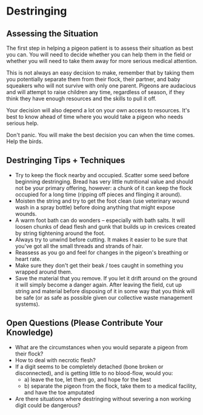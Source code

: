# Destringing

## Assessing the Situation
The first step in helping a pigeon patient is to assess their situation as best you can. You will need to decide whether you can help them in the field or whether you will need to take them away for more serious medical attention.

This is not always an easy decision to make, remember that by taking them you potentially separate them from their flock, their partner, and baby squeakers who will not survive with only one parent. Pigeons are audacious and will attempt to raise children any time, regardless of season, if they think they have enough resources and the skills to pull it off.

Your decision will also depend a lot on your own access to resources. It's best to know ahead of time where you would take a pigeon who needs serious help.

Don't panic. You will make the best decision you can when the time comes. Help the birds.


## Destringing Tips + Techniques

- Try to keep the flock nearby and occupied. Scatter some seed before beginning destringing. Bread has very little nutritional value and should not be your primary offering, however: a chunk of it can keep the flock occupied for a long time (ripping off pieces and flinging it around).
- Moisten the string and try to get the foot clean (use veterinary wound wash in a spray bottle) before doing anything that might expose wounds.
- A warm foot bath can do wonders – especially with bath salts. It will loosen chunks of dead flesh and gunk that builds up in crevices created by string tightening around the foot.
- Always try to unwind before cutting. It makes it easier to be sure that you've got all the small threads and strands of hair.
- Reassess as you go and feel for changes in the pigeon's breathing or heart rate.
- Make sure they don't get their beak / toes caught in something you wrapped around them.
- Save the material that you remove. If you let it drift around on the ground it will simply become a danger again. After leaving the field, cut up string and material before disposing of it in some way that you think will be safe (or as safe as possible given our collective waste management systems).


## Open Questions (Please Contribute Your Knowledge)

- What are the circumstances when you would separate a pigeon from their flock?
- How to deal with necrotic flesh?
- If a digit seems to be completely detached (bone broken or disconnected), and is getting little to no blood-flow, would you:
    - a) leave the toe, let them go, and hope for the best
    - b) separate the pigeon from the flock, take them to a medical facility, and have the toe amputated
- Are there situations where destringing without severing a non working digit could be dangerous?

